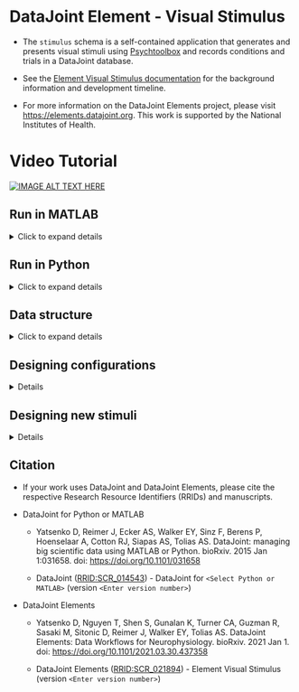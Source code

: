
# DataJoint Element - Visual Stimulus
+ The `stimulus` schema is a self-contained application that generates and presents visual stimuli using [Psychtoolbox](http://psychtoolbox.org) and records conditions and trials in a DataJoint database.

+ See the [Element Visual Stimulus documentation](https://elements.datajoint.org/description/visual_stimulus/) for the background information and development timeline.

+ For more information on the DataJoint Elements project, please visit https://elements.datajoint.org.  This work is supported by the National Institutes of Health.

# Video Tutorial
[![IMAGE ALT TEXT HERE](https://img.youtube.com/vi/dtEggZX9Fw4/0.jpg)](https://www.youtube.com/watch?v=dtEggZX9Fw4)

## Run in MATLAB

<details>
<summary>Click to expand details</summary>

*Requirements:* Some of the stimuli require MATLAB R2016b+. 

Although the following steps steps can be executed manually, they are typically automated and thus serve as the application interface for the experiment control software.

### Step 1: Initialize screen
```
>> stimulus.open
```

### Step 2: Generate stimulus conditions and queue trials
Stimulus trials are generated and queued by the scripts in the `+stimulus/+conf` directory.  You need to know which configuration script needs to be run.

For example, to prepare the `grate` stimulus, execute 
```
>> stimulus.conf.grate
```

While the stimulus is loaded, you will see a sequence of dots `.` and asterisks `*`, which respectively indicate whether the conditions are computed anew or are loaded from the database.  Some stimuli take a long time to compute and you might like to run the configuration before you begin the experiment.  On subsequent runs, the computed stimuli will be loaded from the database and will not take as long.

### Step 3.  Run the stimulus 
The stimulus must be run for a specific scan in the `experiment.Scan` table.  
Table `experiment.Scan` contains a dummy entry that can be used for testing.  Its primary key is `struct('animal_id', 0, 'session', 0, 'scan_idx', 0)`.  During the experiment, the correct scan identification must be provided.

The following command will run the queued stimulus trials for the dummy scan. 
```
>> stimulus.run(struct('animal_id', 0, 'session', 0, 'scan_idx', 0))
```

### Step 4.  Interrupt and resume the stimulus
While the stimulus is playing, you can interrupt with `Ctrl+c`.  The stimulus program will handle this event, cancel the ongoing trial, and clear the screen.  To resume the stimulus, repeat the `stimulus.run` call above.  Or to queue a new set of trials, run the configuration script again.

### Step 5. Exit 
To close the stimulus program, 
```
>> stimulus.close
```

</details>

## Run in Python

<details>
<summary>Click to expand details</summary>

The stimulus configuration and playback are written and executed in MATLAB.  However, the control software in our lab is written in Python. 

First configure the MATLAB Engine API for Python as described at https://www.mathworks.com/help/matlab/matlab_external/install-the-matlab-engine-for-python.html.

Upon installation, you can reproduce the steps above in Python as 
```python
import matlab.engine as eng
mat = eng.start_matlab()

# step 1: Initialize screen
mat.stimulus.open(nargout=0)            

# step 2: intialize conditions and queue trials
mat.stimulus.conf.grate(nargout=0)  

# step 3: run stimulus for the specific scan
f = mat.stimulus.run(dict(animal_id=0, session=0, scan_idx=0), nargout=0, async=True)

# step 4. Interrupt and resume stimulus
f.cancel()   # interrupt 
f = mat.stimulus.run(dict(animal_id=0, session=0, scan_idx=0), nargout=0, async=True)   # resume

# step 5. Exit 
f.done()  # True if stimulus is done
f.result()  # waits until the stimulus is done
f.stimulus.close(nargout=0)  # close the stimulus screen 
```
</details>

## Data structure

<details>
<summary>Click to expand details</summary>

The schema diagram below depicts the stimulus schema. 
![](erd.png)


#### `stimulus.Condition`
The central table is `stimulus.Condition`, which enumerates all possible stimulus conditions to be presented. 
It is populated before the stimulus is presented for the first time.
The specialization tables below it contain parameters that are specific to each type of stimulus. 
For example, `stimulus.Monet2` contains parameters that are specific to a single stimulus condition of the type `Monet2`.
For each tuple in `stimulus.Condition`, exactly one of the specialization tables contains the corresponding entry.
The name of the specialization table is indicated in each row of `stimulus.Condition` in field `stimulus_type`. 

A preview of the `stimulus.Condition`:
```
>> stimulus.Condition

ans = 


Object stimulus.Condition

 :: stimulus condition ::

    CONDITION_HASH            stimulus_type          stimulus_version
    ______________________    ___________________    ________________

    '+0cObnxIHpoB5RKZJVYj'    'stimulus.Matisse2'    '1'              
    '+3o2cquPfKnts4Gmjwr4'    'stimulus.Matisse2'    '1'              
    '+9mOEvwZHyV2MiwRBsMy'    'stimulus.Varma'       '1'              
    '+9nMtSVLIPAj/VEmey+6'    'stimulus.Matisse'     '2'              
    '+9OAgABcltcbRZUw77Kt'    'stimulus.Matisse2'    '1'              
    '+A8FfGEWQNonM6RMmrTk'    'stimulus.Matisse2'    '1'              
    '+C/KYdzQvzn0jzQScSGy'    'stimulus.Matisse2'    '1'              
    '+cI6EqAdQgh2tyJ1eMzy'    'stimulus.Matisse'     '2'              
    '+eFINMa+jF58wHzuk9qQ'    'stimulus.Monet2'      'dimitri-1'      
    '+eK4n7czWTGRVKKh4EJO'    'stimulus.Matisse2'    '1'              
    '+f+o1UeO1AtHWPTo3vlc'    'stimulus.Matisse2'    '1'              
    '+h1WWj2NG6mjGFobRphN'    'stimulus.Matisse2'    '1'              
    '+HeQV7jovoXvymyCqYCP'    'stimulus.Matisse2'    '1'              

          ...
```

#### `stimulus.Trial`
The table `stimulus.Trial` contains the information about the presentation of a condition during a specific scan (from `experiment.Scan`).  
Any number of conditions of any type can be presented during a scan and each condition may be displayed multiple times.

```
>> stimulus.Trial

ans = 


Object stimulus.Trial

 :: visual stimulus trial ::

    ANIMAL_ID    SESSION    SCAN_IDX    TRIAL_IDX        condition_hash        last_flip          trial_ts           flip_times
    _________    _______    ________    _________    ______________________    _________    _____________________    __________

    0            0          0            0           'Qjz5gJN2igKvsonApHO1'    21322        '2017-04-21 16:23:40'    '=BLOB='  
    0            0          0            1           'KMk2le1nd79vP4uhW+lG'    21324        '2017-04-21 16:23:42'    '=BLOB='  
    0            0          0            2           'd3TMSkOO74Y2QzRngY9r'    21325        '2017-04-21 16:23:43'    '=BLOB='  
    0            0          0            3           'EvIYjxUYNs2QOjjiXoFo'    21327        '2017-04-21 16:23:45'    '=BLOB='  
    0            0          0            4           '8hPjQGXtiY7VJdmWBJhz'    21328        '2017-04-21 16:23:46'    '=BLOB='  
    0            0          0            5           'koXklHGOKSXzqG4vgeKw'    21330        '2017-04-21 16:23:48'    '=BLOB='  
    0            0          0            6           '9vYRXrkmZd1mi6oFcBAC'    21332        '2017-04-21 16:23:49'    '=BLOB='  
    0            0          0            7           'Yj+hNG8q+V2Icr+GW5WT'    21333        '2017-04-21 16:23:51'    '=BLOB='  
    0            0          0            8           'idP7ku8g2U51r28Hb6Nb'    21335        '2017-04-21 16:23:52'    '=BLOB='  
    0            0          0            9           'mzrmJBasIquICcmTK8K7'    21336        '2017-04-21 16:23:54'    '=BLOB='  
    0            0          0           10           'hp9b+CKb/QgV1O6B5gk+'    21338        '2017-04-21 16:23:55'    '=BLOB='  
    0            0          0           11           'lA4QZVp/vl9JxiH3JH8Y'    21339        '2017-04-21 16:23:57'    '=BLOB='  
    0            0          0           12           'H+w/IuPACeCuzUziOIfi'    21341        '2017-04-21 16:23:58'    '=BLOB='  

          ...
```

### Example queries
If the language is unspecified, the queries run in both MATLAB and Python.

#### All scans with any visual stimuli
```
visualScans = experiment.Scan() & stimulus.Trial()
```

#### All scans with the `Monet` stimulus:
```
monetScans = experiment.Scan() & (stimulus.Trial() * stimulus.Monet())
```
or
```
monetScans = experiment.Scan() & (stimulus.Trial() * stimulus.Condition() & 'stimulus_type="stimulus.Monet"')
```

#### All unique conditions shown during a given scan

```python
# python
session_key = dict(session=7302)
scan_conditions = stimulus.Condition() & (stimulus.Trial() & session_key)
```

```matlab
% matlab
sessionKey = struct('session', 7302, 'session', 1, 'scan_idx', 3);
scanConditions = stimulus.Condition & (stimulus.Trial & sessionKey);
```

</details>

## Designing configurations
<details>
</details>

## Designing new stimuli
<details>
</details> 

## Citation

+ If your work uses DataJoint and DataJoint Elements, please cite the respective Research Resource Identifiers (RRIDs) and manuscripts.

+ DataJoint for Python or MATLAB
    + Yatsenko D, Reimer J, Ecker AS, Walker EY, Sinz F, Berens P, Hoenselaar A, Cotton RJ, Siapas AS, Tolias AS. DataJoint: managing big scientific data using MATLAB or Python. bioRxiv. 2015 Jan 1:031658. doi: https://doi.org/10.1101/031658

    + DataJoint ([RRID:SCR_014543](https://scicrunch.org/resolver/SCR_014543)) - DataJoint for `<Select Python or MATLAB>` (version `<Enter version number>`)

+ DataJoint Elements
    + Yatsenko D, Nguyen T, Shen S, Gunalan K, Turner CA, Guzman R, Sasaki M, Sitonic D, Reimer J, Walker EY, Tolias AS. DataJoint Elements: Data Workflows for Neurophysiology. bioRxiv. 2021 Jan 1. doi: https://doi.org/10.1101/2021.03.30.437358

    + DataJoint Elements ([RRID:SCR_021894](https://scicrunch.org/resolver/SCR_021894)) - Element Visual Stimulus (version `<Enter version number>`)
